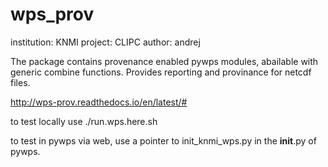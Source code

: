 # wps_prov

institution: KNMI
project: CLIPC
author: andrej

The package contains provenance enabled pywps modules, abailable with generic combine functions. Provides reporting and provinance for netcdf files.

http://wps-prov.readthedocs.io/en/latest/#

to test locally use ./run.wps.here.sh

to test in pywps via web, use a pointer to init_knmi_wps.py in the __init__.py of pywps.
